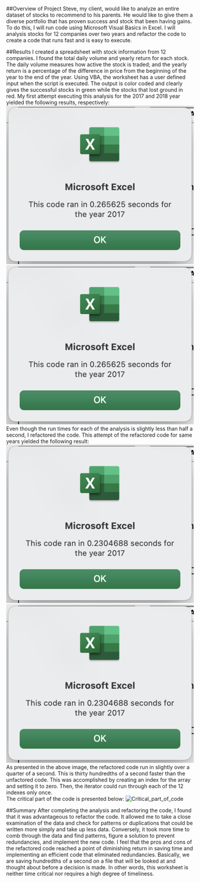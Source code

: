 ##Overview of Project 
	Steve, my client, would like to analyze an entire dataset of stocks to recommend to his parents. He would like to give them a diverse portfolio that has proven success and stock that been having gains.  
	To do this, I will run code using Microsoft Visual Basics in Excel.  I will analysis stocks for 12 companies over two years and refactor the code to create a code that runs fast and is easy to execute.  

##Results 
	I created a spreadsheet with stock information from 12 companies.  I found the total daily volume and yearly return for each stock.  The daily volume measures how active the stock is traded; and the yearly return is a percentage of the difference in price from the beginning of the year to the end of the year.  Using VBA, the worksheet has a user defined input when the script is executed.  The output is color coded and clearly gives the successful stocks in green while the stocks that lost ground in red.  My first attempt executing this analysis for the 2017 and 2018 year yielded the following results, respectively:
![VBA_Challenge_2017](VBA_Challenge_2017.png)
![VBA_Challenge_2018](VBA_Challenge_2017.png)
	Even though the run times for each of the analysis is slightly less than half a second, I refactored the code.  This attempt of the refactored code for same years yielded the following result:
![VBA_Challenge_2017_refactored](VBA_Challenge_2017_refactored.png)
![VBA_Challenge_2018_refactored](VBA_Challenge_2017_refactored.png)
	As presented in the above image, the refactored code run in slightly over a quarter of a second.  This is thirty hundredths of a second faster than the unfactored code.  This was accomplished by creating an index for the array and setting it to zero.  Then, the iterator could run through each of the 12 indexes only once.  
	The critical part of the code is presented below:
![Critical_part_of_code](Critical_part_of_code.png)

##Summary 
	After completing the analysis and refactoring the code, I found that it was advantageous to refactor the code.  It allowed me to take a close examination of the data and check for patterns or duplications that could be written more simply and take up less data.  Conversely, it took more time to comb through the data and find patterns, figure a solution to prevent redundancies, and implement the new code.  I feel that the pros and cons of the refactored code reached a point of diminishing return in saving time and implementing an efficient code that eliminated redundancies.  Basically, we are saving hundredths of a second on a file that will be looked at and thought about before a decision is made.  In other words, this worksheet is neither time critical nor requires a high degree of timeliness.  
